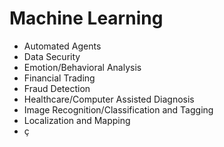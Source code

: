 # Machine Learning

- Automated Agents
- Data Security
- Emotion/Behavioral Analysis
- Financial Trading
- Fraud Detection
- Healthcare/Computer Assisted Diagnosis
- Image Recognition/Classification and Tagging
- Localization and Mapping
- ç